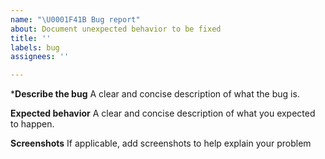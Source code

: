 ```yaml
---
name: "\U0001F41B Bug report"
about: Document unexpected behavior to be fixed
title: ''
labels: bug
assignees: ''

---
```


***Describe the bug**
A clear and concise description of what the bug is.

**Expected behavior**
A clear and concise description of what you expected to happen.

**Screenshots**
If applicable, add screenshots to help explain your problem
